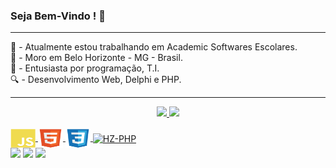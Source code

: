 ### Seja Bem-Vindo ! 👋
<hr>
  🧠 - Atualmente estou trabalhando em Academic Softwares Escolares.<br>
  📍  - Moro em Belo Horizonte - MG - Brasil.<br>  
  💬 - Entusiasta por programação, T.I.<br>  
  🔍 - Desenvolvimento Web, Delphi e PHP.<br>
<hr>
<div align="center">
  <a href="https://github.com/HZ-TECH">
  <img height="180em" src="https://github-readme-stats.vercel.app/api?username=Hz-Tech&show_icons=true&theme=highcontrast&include_all_commits=true&count_private=true"/>
  <img height="180em" src="https://github-readme-stats.vercel.app/api/top-langs/?username=Hz-Tech&layout=compact&langs_count=7&theme=highcontrast"/>
</div>
  
<div style="display: inline_block"><br>
  <img align="center" alt="HZ-Js" height="30" width="40" src="https://raw.githubusercontent.com/devicons/devicon/master/icons/javascript/javascript-plain.svg">
  <img align="center" alt="HZ-HTML" height="30" width="40" src="https://raw.githubusercontent.com/devicons/devicon/master/icons/html5/html5-original.svg">
  <img align="center" alt="HZ-CSS" height="30" width="40" src="https://raw.githubusercontent.com/devicons/devicon/master/icons/css3/css3-original.svg">
  <img align="center" alt="HZ-PHP" height="40" width="40" src="https://cdn.jsdelivr.net/gh/devicons/devicon/icons/php/php-original.svg" />
 
</div>
  
<div> 
  <a href="https://instagram.com/higor_zica" target="_blank"><img src="https://img.shields.io/badge/-Instagram-%23E4405F?style=for-the-badge&logo=instagram&logoColor=white" target="_blank"></a>
  <a href = "mailto:higorbhe@gmail.com"><img src="https://img.shields.io/badge/-Gmail-%23333?style=for-the-badge&logo=gmail&logoColor=white" target="_blank"></a>
  <a href="https://www.linkedin.com/in/rafaella-ballerini-45875016a" target="_blank"><img src="https://img.shields.io/badge/-LinkedIn-%230077B5?style=for-the-badge&logo=linkedin&logoColor=white" target="_blank"></a> 
 
</div>


